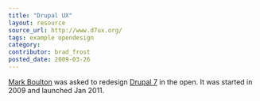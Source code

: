 ```yaml
---
title: "Drupal UX"
layout: resource
source_url: http://www.d7ux.org/
tags: example opendesign
category: 
contributor: brad_frost
posted_date: 2009-03-26
---
```

[Mark Boulton](https://twitter.com/markboulton) was asked to redesign [Drupal 7](http://www.d7ux.org/drupal-7-launches/) in the open. It was started in 2009 and launched Jan 2011.
